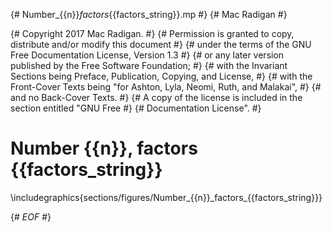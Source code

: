 {# Number_{{n}}_factors_{{factors_string}}.mp #}
{# Mac Radigan #}

{#  Copyright 2017  Mac Radigan.                                                   #}
{#  Permission is granted to copy, distribute and/or modify this document          #}
{#  under the terms of the GNU Free Documentation License, Version 1.3             #}
{#  or any later version published by the Free Software Foundation;                #}
{#  with the Invariant Sections being Preface, Publication, Copying, and License,  #}
{#  with the Front-Cover Texts being "for Ashton, Lyla, Neomi, Ruth, and Malakai", #}
{#  and no Back-Cover Texts.                                                       #}
{#  A copy of the license is included in the section entitled "GNU Free            #}
{#  Documentation License".                                                        #}

# Number {{n}}, factors {{factors_string}}

\includegraphics{sections/figures/Number\_{{n}}\_factors\_{{factors_string}}}

{# *EOF* #}
